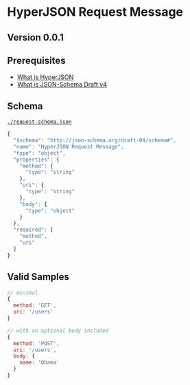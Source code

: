 # HyperJSON Request Message

## Version 0.0.1

## Prerequisites

- [What is HyperJSON](../HyperJSON)
- [What is JSON-Schema Draft v4](http://json-schema.org/)

## Schema

[`./request-schema.json`](./request-schema.json)

```javascript
{
  "$schema": "http://json-schema.org/draft-04/schema#",
  "name": "HyperJSON Request Message",
  "type": "object",
  "properties": {
    "method": {
      "type": "string"
    },
    "uri": {
      "type": "string"
    },
    "body": {
      "type": "object"
    }
  },
  "required": [
    "method",
    "uri"
  ]
}
```

## Valid Samples

```javascript
// minimal
{
  method: 'GET',
  uri: '/users'
}

// with an optional body included
{
  method: 'POST',
  uri: '/users',
  body: {
    name: 'Obama'
  }
}
```